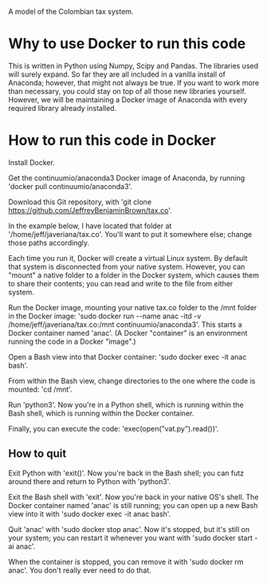 A model of the Colombian tax system.


# Why to use Docker to run this code

This is written in Python using Numpy, Scipy and Pandas. The libraries used will surely expand. So far they are all included in a vanilla install of Anaconda; however, that might not always be true. If you want to work more than necessary, you could stay on top of all those new libraries yourself. However, we will be maintaining a Docker image of Anaconda with every required library already installed.


# How to run this code in Docker

Install Docker.

Get the continuumio/anaconda3 Docker image of Anaconda, by running 'docker pull continuumio/anaconda3'.

Download this Git repository, with 'git clone https://github.com/JeffreyBenjaminBrown/tax.co'.

In the example below, I have located that folder at '/home/jeff/javeriana/tax.co'. You'll want to put it somewhere else; change those paths accordingly.

Each time you run it, Docker will create a virtual Linux system. By default that system is disconnected from your native system. However, you can "mount" a native folder to a folder in the Docker system, which causes them to share their contents; you can read and write to the file from either system.

Run the Docker image, mounting your native tax.co folder to the /mnt folder in the Docker image: 'sudo docker run --name anac -itd -v /home/jeff/javeriana/tax.co:/mnt continuumio/anaconda3'. This starts a Docker container named 'anac'. (A Docker "container" is an environment running the code in a Docker "image".)

Open a Bash view into that Docker container: 'sudo docker exec -it anac bash'.

From within the Bash view, change directories to the one where the code is mounted: 'cd /mnt'.

Run 'python3'. Now you're in a Python shell, which is running within the Bash shell, which is running within the Docker container.

Finally, you can execute the code: 'exec(open("vat.py").read())'.

## How to quit

Exit Python with 'exit()'. Now you're back in the Bash shell; you can futz around there and return to Python with 'python3'.

Exit the Bash shell with 'exit'. Now you're back in your native OS's shell. The Docker container named 'anac' is still running; you can open up a new Bash view into it with 'sudo docker exec -it anac bash'.

Quit 'anac' with 'sudo docker stop anac'. Now it's stopped, but it's still on your system; you can restart it whenever you want with 'sudo docker start -ai anac'.

When the container is stopped, you can remove it with 'sudo docker rm anac'. You don't really ever need to do that.
